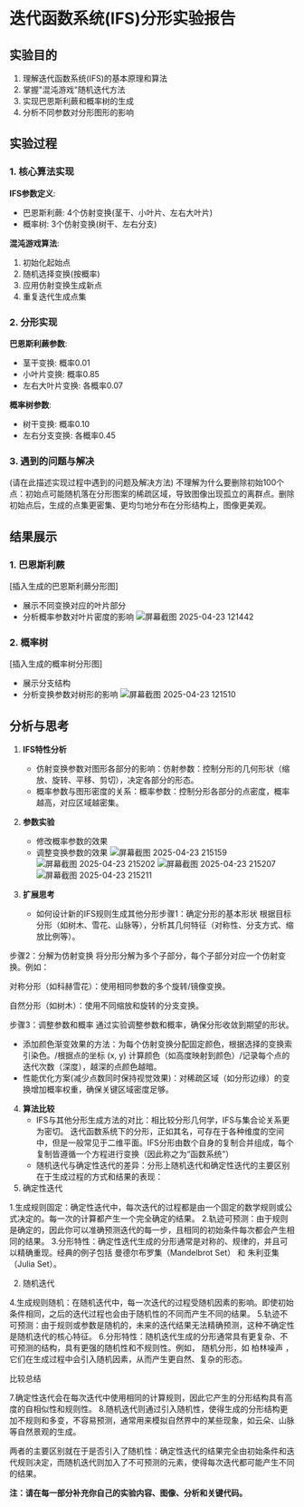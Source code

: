 # 迭代函数系统(IFS)分形实验报告

## 实验目的

1. 理解迭代函数系统(IFS)的基本原理和算法
2. 掌握"混沌游戏"随机迭代方法
3. 实现巴恩斯利蕨和概率树的生成
4. 分析不同参数对分形图形的影响

## 实验过程

### 1. 核心算法实现

**IFS参数定义**:
- 巴恩斯利蕨: 4个仿射变换(茎干、小叶片、左右大叶片)
- 概率树: 3个仿射变换(树干、左右分支)

**混沌游戏算法**:
1. 初始化起始点
2. 随机选择变换(按概率)
3. 应用仿射变换生成新点
4. 重复迭代生成点集

### 2. 分形实现

**巴恩斯利蕨参数**:
- 茎干变换: 概率0.01
- 小叶片变换: 概率0.85
- 左右大叶片变换: 各概率0.07

**概率树参数**:
- 树干变换: 概率0.10
- 左右分支变换: 各概率0.45

### 3. 遇到的问题与解决

(请在此描述实现过程中遇到的问题及解决方法)
不理解为什么要删除初始100个点：初始点可能随机落在分形图案的稀疏区域，导致图像出现孤立的离群点。删除初始点后，生成的点集更密集、更均匀地分布在分形结构上，图像更美观。

## 结果展示

### 1. 巴恩斯利蕨
[插入生成的巴恩斯利蕨分形图]
- 展示不同变换对应的叶片部分
- 分析概率参数对叶片密度的影响
![屏幕截图 2025-04-23 121442](https://github.com/user-attachments/assets/8512bd34-ba3f-4c57-996e-545edf604a13)

### 2. 概率树 
[插入生成的概率树分形图]
- 展示分支结构
- 分析变换参数对树形的影响
![屏幕截图 2025-04-23 121510](https://github.com/user-attachments/assets/e37f720c-15af-4426-afa4-a1c2575dac68)

## 分析与思考

1. **IFS特性分析**
   - 仿射变换参数对图形各部分的影响：仿射参数：控制分形的几何形状（缩放、旋转、平移、剪切），决定各部分的形态。
   - 概率参数与图形密度的关系：概率参数：控制分形各部分的点密度，概率越高，对应区域越密集。

2. **参数实验**
   - 修改概率参数的效果
   - 调整变换参数的效果
![屏幕截图 2025-04-23 215159](https://github.com/user-attachments/assets/9c622de3-bf30-4fe6-b6fc-c3fd256e74cf)
![屏幕截图 2025-04-23 215202](https://github.com/user-attachments/assets/6a7bca87-9642-4380-8070-c469fd076216)
![屏幕截图 2025-04-23 215207](https://github.com/user-attachments/assets/31f878cd-4442-4117-aa1c-10100e404900)
![屏幕截图 2025-04-23 215211](https://github.com/user-attachments/assets/639b4dde-f7fc-4b79-938b-c78b66a874f5)

3. **扩展思考**
   - 如何设计新的IFS规则生成其他分形步骤1：确定分形的基本形状
根据目标分形（如树木、雪花、山脉等），分析其几何特征（对称性、分支方式、缩放比例等）。

步骤2：分解为仿射变换
将分形分解为多个子部分，每个子部分对应一个仿射变换。例如：

对称分形（如科赫雪花）：使用相同参数的多个旋转/镜像变换。

自然分形（如树木）：使用不同缩放和旋转的分支变换。

步骤3：调整参数和概率
通过实验调整参数和概率，确保分形收敛到期望的形状。
   - 添加颜色渐变效果的方法：为每个仿射变换分配固定颜色，根据选择的变换索引染色。/根据点的坐标 (x, y) 计算颜色（如高度映射到颜色）/记录每个点的迭代次数（深度），越深的点颜色越暗。
   - 性能优化方案(减少点数同时保持视觉效果)：对稀疏区域（如分形边缘）的变换增加概率权重，确保关键区域密度足够。

4. **算法比较**
   - IFS与其他分形生成方法的对比：相比较分形几何学，IFS与集合论关系更为密切。
迭代函数系统下的分形，正如其名，可存在于各种维度的空间中，但是一般常见于二维平面。IFS分形由数个自身的复制合并组成，每个复制皆遵循一个方程进行变换（因此称之为“函数系统”）
   - 随机迭代与确定性迭代的差异：分形上随机迭代和确定性迭代的主要区别在于生成过程的方式和结果的表现：
1. 确定性迭代

1.生成规则固定：确定性迭代中，每次迭代的过程都是由一个固定的数学规则或公式决定的。每一次的计算都产生一个完全确定的结果。
2.轨迹可预测：由于规则是确定的，因此你可以准确预测迭代的每一步，且相同的初始条件每次都会产生相同的结果。
3.分形特性：确定性迭代生成的分形通常是对称的、规律的，并且可以精确重现。经典的例子包括 曼德尔布罗集（Mandelbrot Set） 和 朱利亚集（Julia Set）。

2. 随机迭代

4.生成规则随机：在随机迭代中，每一次迭代的过程受随机因素的影响。即使初始条件相同，之后的迭代过程也会由于随机性的不同而产生不同的结果。
5.轨迹不可预测：由于规则或参数是随机的，未来的迭代结果无法精确预测，这种不确定性是随机迭代的核心特征。
6.分形特性：随机迭代生成的分形通常具有更复杂、不可预测的结构，具有更强的随机性和不规则性。例如， 随机分形，如 柏林噪声 ，它们在生成过程中会引入随机因素，从而产生更自然、复杂的形态。

比较总结

7.确定性迭代会在每次迭代中使用相同的计算规则，因此它产生的分形结构具有高度的自相似性和规则性。
8.随机迭代则通过引入随机性，使得生成的分形结构更加不规则和多变，不容易预测，通常用来模拟自然界中的某些现象，如云朵、山脉等自然景观的生成。

两者的主要区别就在于是否引入了随机性：确定性迭代的结果完全由初始条件和迭代规则决定，而随机迭代则加入了不可预测的元素，使得每次迭代都可能产生不同的结果。

**注：请在每一部分补充你自己的实验内容、图像、分析和关键代码。**
